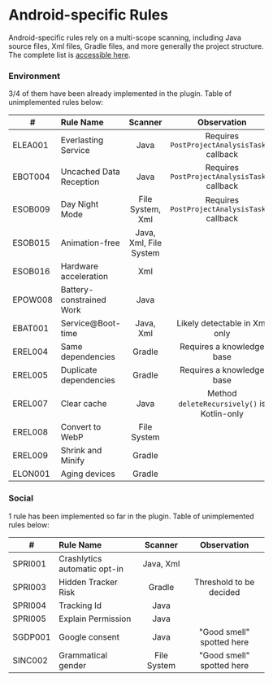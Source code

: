 # Android-specific Rules

Android-specific rules rely on a multi-scope scanning, including Java source files, Xml files, Gradle files, and more generally the project structure. The complete list is [accessible here](https://github.com/cnumr/best-practices-mobile#-android-platform).

### Environment

3/4 of them have been already implemented in the plugin. Table of unimplemented rules below:

| # | **Rule Name**      |     **Scanner**     |      **Observation**     |
|---|:----------------|:-------------:|:-------------:|
| ELEA001 | Everlasting Service        | Java | Requires `PostProjectAnalysisTask()` callback |
| EBOT004 | Uncached Data Reception       | Java | Requires `PostProjectAnalysisTask()` callback |
| ESOB009 | Day Night Mode     | File System, Xml | Requires `PostProjectAnalysisTask()` callback |
| ESOB015 | Animation-free | Java, Xml, File System |  |
| ESOB016 | Hardware acceleration | Xml |  |
| EPOW008 | Battery-constrained Work | Java |  |
| EBAT001 | Service@Boot-time    | Java, Xml  | Likely detectable in Xml only |
| EREL004 | Same dependencies    | Gradle | Requires a knowledge base |
| EREL005 | Duplicate dependencies    | Gradle | Requires a knowledge base |
| EREL007 | Clear cache    | Java | Method `deleteRecursively()` is Kotlin-only |
| EREL008 | Convert to WebP | File System |  |
| EREL009 | Shrink and Minify   | Gradle |  |
| ELON001 | Aging devices   | Gradle |  |


### Social

1 rule has been implemented so far in the plugin. Table of unimplemented rules below:

| # | **Rule Name**      |     **Scanner**     |      **Observation**     |
| ---|:----------------|:-------------:|:-------------:|
| SPRI001 | Crashlytics automatic opt-in       | Java, Xml |  |
| SPRI003 | Hidden Tracker Risk      | Gradle | Threshold to be decided |
| SPRI004 | Tracking Id      | Java |  |
| SPRI005 | Explain Permission     | Java |  |
| SGDP001 | Google consent | Java | "Good smell" spotted here |
| SINC002 | Grammatical gender | File System | "Good smell" spotted here |
